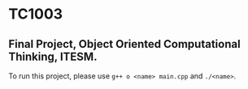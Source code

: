 #  TC1003
## Final Project, Object Oriented Computational Thinking, ITESM.

To run this project, please use `g++ o <name> main.cpp` and `./<name>`. 
